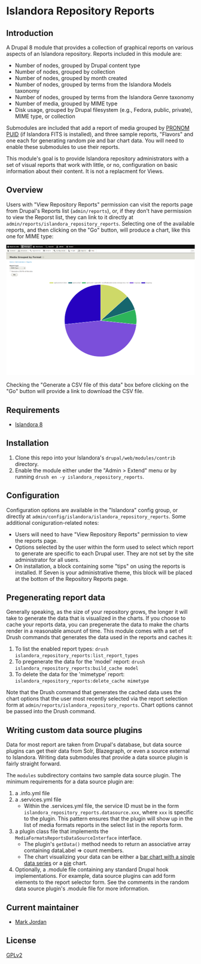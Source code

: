 # Islandora Repository Reports

## Introduction

A Drupal 8 module that provides a collection of graphical reports on various aspects of an Islandora repository. Reports included in this module are:

* Number of nodes, grouped by Drupal content type
* Number of nodes, grouped by collection
* Number of nodes, grouped by month created
* Number of nodes, grouped by terms from the Islandora Models taxonomy
* Number of nodes, grouped by terms from the Islandora Genre taxonomy 
* Number of media, grouped by MIME type
* Disk usage, grouped by Drupal filesystem (e.g., Fedora, public, private), MIME type, or collection

Submodules are included that add a report of media grouped by [PRONOM PUID](https://en.wikipedia.org/wiki/PRONOM) (if Islandora FITS is installed), and three sample reports, "Flavors" and one each for generating random pie and bar chart data. You will need to enable these submodules to use their reports.

This module's goal is to provide Islandora repository administrators with a set of visual reports that work with little, or no, configuration on basic information about their content. It is not a replacment for Views.

## Overview

Users with "View Repository Reports" permission can visit the reports page from Drupal's Reports list (`admin/reports`), or, if they don't have permission to view the Reporst list, they can link to it directly at `admin/reports/islandora_repository_reports`. Selecting one of the available reports, and then clicking on the "Go" button, will produce a chart, like this one for MIME type:

![MIME type report](docs/images/islandora_repo_reports.png)

Checking the "Generate a CSV file of this data" box before clicking on the "Go" button will provide a link to download the CSV file.

## Requirements

* [Islandora 8](https://github.com/Islandora/islandora)

## Installation

1. Clone this repo into your Islandora's `drupal/web/modules/contrib` directory.
1. Enable the module either under the "Admin > Extend" menu or by running `drush en -y islandora_repository_reports`.

## Configuration

Configuration options are available in the "Islandora" config group, or directly at `admin/config/islandora/islandora_repository_reports`. Some additional coniguration-related notes:

* Users will need to have "View Repository Reports" permission to view the reports page.
* Options selected by the user within the form used to select which report to generate are specific to each Drupal user. They are not set by the site administrator for all users.
* On installation, a block containing some "tips" on using the reports is installed. If Seven is your administrative theme, this block will be placed at the bottom of the Repository Reports page.

## Pregenerating report data

Generally speaking, as the size of your repository grows, the longer it will take to generate the data that is visualized in the charts. If you choose to cache your reports data, you can pregenerate the data to make the charts render in a reasonable amount of time. This module comes with a set of Drush commands that generates the data used in the reports and caches it:

1. To list the enabled report types: `drush islandora_repository_reports:list_report_types`
1. To pregenerate the data for the 'model' report: `drush islandora_repository_reports:build_cache model`
1. To delete the data for the 'mimetype' report: `islandora_repository_reports:delete_cache mimetype`

Note that the Drush command that generates the cached data uses the chart options that the user most recently selected via the report selection form at `admin/reports/islandora_repository_reports`. Chart options cannot be passed into the Drush command.

## Writing custom data source plugins

Data for most report are taken from Drupal's database, but data source plugins can get their data from Solr, Blazegraph, or even a source external to Islandora. Writing data submodules that provide a data source plugin is fairly straight forward.

The `modules` subdirectory contains two sample data source plugin. The minimum requirements for a data source plugin are:

1. a .info.yml file
1. a .services.yml file
   * Within the .services.yml file, the service ID must be in the form `islandora_repository_reports.datasource.xxx`, where `xxx` is specific to the plugin. This pattern ensures that the plugin will show up in the list of media formats reports in the select list in the reports form.
1. a plugin class file that implements the `MediaFormatsReportsDataSourceInterface` interface.
   * The plugin's `getData()` method needs to return an associative array containing dataLabel => count members.
   * The chart visualizing your data can be either a [bar chart with a single data series](https://www.chartjs.org/samples/latest/charts/bar/vertical.html)  or a [pie](https://www.chartjs.org/samples/latest/charts/pie.html) chart.
1. Optionally, a .module file containing any standard Drupal hook implementations. For example, data source plugins can add form elements to the report selector form. See the comments in the random data source plugin's .module file for more information.

## Current maintainer

* [Mark Jordan](https://github.com/mjordan)

## License

[GPLv2](http://www.gnu.org/licenses/gpl-2.0.txt)
